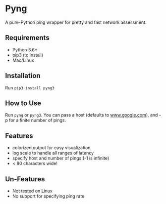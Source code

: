 Pyng
====
A pure-Python ping wrapper for pretty and fast network assessment.

Requirements
------------
- Python 3.6+
- pip3 (to install)
- Mac/Linux

Installation
------------
Run ``pip3 install pyng3``

How to Use
----------
Run ``pyng`` or ``pyng3``.  You can pass a host (defaults to www.google.com),
and -p for a finite number of pings.

Features
--------
- colorized output for easy visualization
- log scale to handle all ranges of latency
- specify host and number of pings (-1 is infinite)
- < 80 characters wide!

Un-Features
-----------
- Not tested on Linux
- No support for specifying ping rate
